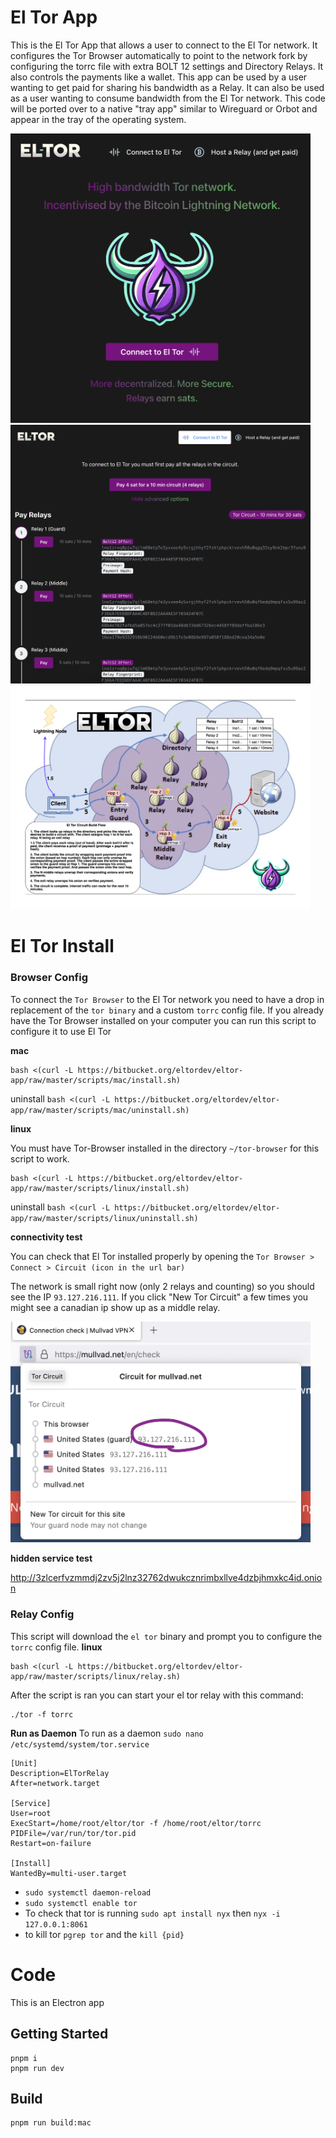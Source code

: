 # El Tor App

This is the El Tor App that allows a user to connect to the El Tor network. It configures the Tor Browser automatically to point to the network fork by configuring the torrc file with extra BOLT 12 settings and Directory Relays. It also controls the payments like a wallet. This app can be used by a user wanting to get paid for sharing his bandwidth as a Relay. It can also be used as a user wanting to consume bandwidth from the El Tor network.  This code will be ported over to a native "tray app" similar to Wireguard or Orbot and appear in the tray of the operating system. 

<div style="max-width: 480px; height: auto;">
    <img src="./src/renderer/assets/eltor-user.png" alt="Dash" width="480px"/>
    <img src="./src/renderer/assets/eltor-pay-relays.png" alt="Dash" width="480px"/>
    <img src="./src/renderer/assets/eltor-flow.png" alt="Dash" width="480px"/>
</div>

# El Tor Install

### Browser Config

To connect the `Tor Browser` to the El Tor network you need to have a drop in replacement of the `tor binary` and a custom `torrc` config file. If you
already have the Tor Browser installed on your computer you can run this script to configure it to use El Tor

**mac**
```
bash <(curl -L https://bitbucket.org/eltordev/eltor-app/raw/master/scripts/mac/install.sh)
```
uninstall
`bash <(curl -L https://bitbucket.org/eltordev/eltor-app/raw/master/scripts/mac/uninstall.sh)`

**linux**

You must have Tor-Browser installed in the directory `~/tor-browser` for this script to work.
```
bash <(curl -L https://bitbucket.org/eltordev/eltor-app/raw/master/scripts/linux/install.sh)
```
uninstall
`bash <(curl -L https://bitbucket.org/eltordev/eltor-app/raw/master/scripts/linux/uninstall.sh)`

**connectivity test**

You can check that El Tor installed properly by opening the `Tor Browser > Connect > Circuit (icon in the url bar)`

The network is small right now (only 2 relays and counting) so you should see the IP `93.127.216.111`. 
If you click "New Tor Circuit" a few times you might see a canadian ip show up as a middle relay.

<div style="max-width: 480px; height: auto;">
    <img src="./src/renderer/assets/circuit-check.png" alt="Dash" width="480px"/>
</div>

**hidden service test**

http://3zlcerfvzmmdj2zv5j2lnz32762dwukcznrimbxllve4dzbjhmxkc4id.onion

### Relay Config
This script will download the `el tor` binary and prompt you to configure the `torrc` config file.
**linux**
```
bash <(curl -L https://bitbucket.org/eltordev/eltor-app/raw/master/scripts/linux/relay.sh)
```
After the script is ran you can start your el tor relay with this command:
```
./tor -f torrc
```

**Run as Daemon**
To run as a daemon
`sudo nano /etc/systemd/system/tor.service`
```
[Unit]
Description=ElTorRelay
After=network.target

[Service]
User=root
ExecStart=/home/root/eltor/tor -f /home/root/eltor/torrc
PIDFile=/var/run/tor/tor.pid
Restart=on-failure

[Install]
WantedBy=multi-user.target
```
- `sudo systemctl daemon-reload`
- `sudo systemctl enable tor`
- To check that tor is running `sudo apt install nyx` then `nyx -i 127.0.0.1:8061`
- to kill tor `pgrep tor` and the `kill {pid}`  

# Code

This is an Electron app

## Getting Started

```
pnpm i
pnpm run dev
```

## Build

```
pnpm run build:mac
```